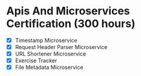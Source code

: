 # Apis And Microservices Certification (300 hours)

- [x] Timestamp Microservice
- [x] Request Header Parser Microservice
- [x] URL Shortener Microservice
- [x] Exercise Tracker
- [x] File Metadata Microservice
